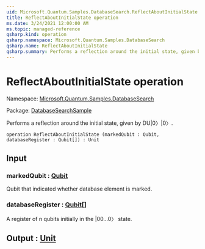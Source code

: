 ```yaml
---
uid: Microsoft.Quantum.Samples.DatabaseSearch.ReflectAboutInitialState
title: ReflectAboutInitialState operation
ms.date: 3/24/2021 12:00:00 AM
ms.topic: managed-reference
qsharp.kind: operation
qsharp.namespace: Microsoft.Quantum.Samples.DatabaseSearch
qsharp.name: ReflectAboutInitialState
qsharp.summary: Performs a reflection around the initial state, given by DU|0〉|0〉.
---
```


# ReflectAboutInitialState operation

Namespace: [Microsoft.Quantum.Samples.DatabaseSearch](xref:Microsoft.Quantum.Samples.DatabaseSearch)

Package: [DatabaseSearchSample](https://nuget.org/packages/DatabaseSearchSample)


Performs a reflection around the initial state, given by DU|0〉|0〉.

```qsharp
operation ReflectAboutInitialState (markedQubit : Qubit, databaseRegister : Qubit[]) : Unit
```


## Input

### markedQubit : [Qubit](xref:microsoft.quantum.lang-ref.qubit)

Qubit that indicated whether database element is marked.


### databaseRegister : [Qubit](xref:microsoft.quantum.lang-ref.qubit)[]

A register of n qubits initially in the |00…0〉 state.



## Output : [Unit](xref:microsoft.quantum.lang-ref.unit)

